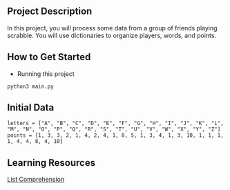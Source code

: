 ## Project Description

In this project, you will process some data from a group of friends playing scrabble. You will use dictionaries to organize players, words, and points.

## How to Get Started

- Running this project
```
python3 main.py
```

## Initial Data

```
letters = ["A", "B", "C", "D", "E", "F", "G", "H", "I", "J", "K", "L", "M", "N", "O", "P", "Q", "R", "S", "T", "U", "V", "W", "X", "Y", "Z"]
points = [1, 3, 3, 2, 1, 4, 2, 4, 1, 8, 5, 1, 3, 4, 1, 3, 10, 1, 1, 1, 1, 4, 4, 8, 4, 10]
```

## Learning Resources

[List Comprehension](https://www.codecademy.com/article/list-comprehension)